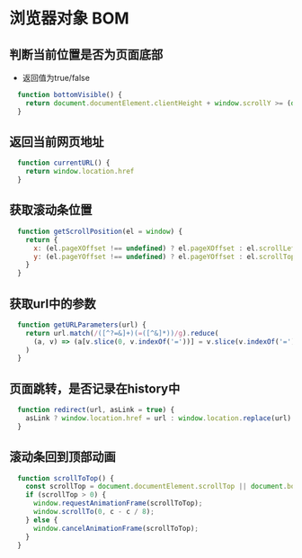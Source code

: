 # 浏览器对象 BOM

## 判断当前位置是否为页面底部
- 返回值为true/false
```javascript
  function bottomVisible() {
    return document.documentElement.clientHeight + window.scrollY >= (document.documentElement.scrollHeight || document.documentElement.clientHeight);
  }
```  

## 返回当前网页地址
```javascript
  function currentURL() {
    return window.location.href
  }
```  

## 获取滚动条位置
```javascript
  function getScrollPosition(el = window) {
    return {
      x: (el.pageXOffset !== undefined) ? el.pageXOffset : el.scrollLeft,
      y: (el.pageYOffset !== undefined) ? el.pageYOffset : el.scrollTop
    }
  }
```  

## 获取url中的参数
```javascript
  function getURLParameters(url) {
    return url.match(/([^?=&]+)(=([^&]*))/g).reduce(
      (a, v) => (a[v.slice(0, v.indexOf('='))] = v.slice(v.indexOf('=') + 1), a), {}
    )
  }
```  

##  页面跳转，是否记录在history中
```javascript
  function redirect(url, asLink = true) {
    asLink ? window.location.href = url : window.location.replace(url)
  }
```  

##  滚动条回到顶部动画
```javascript
  function scrollToTop() {
    const scrollTop = document.documentElement.scrollTop || document.body.scrollTop;
    if (scrollTop > 0) {
      window.requestAnimationFrame(scrollToTop);
      window.scrollTo(0, c - c / 8);
    } else {
      window.cancelAnimationFrame(scrollToTop);
    }
  }
```  